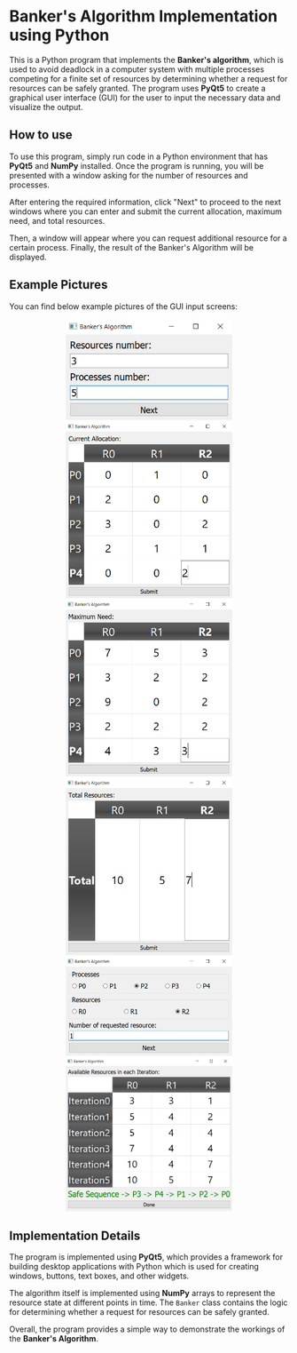 # **Banker's Algorithm Implementation using Python**

This is a Python program that implements the **Banker's algorithm**, which is used to avoid deadlock in a computer system with multiple processes competing for a finite set of resources by determining whether a request for resources can be safely granted. The program uses **PyQt5** to create a graphical user interface (GUI) for the user to input the necessary data and visualize the output.

## **How to use**

To use this program, simply run code in a Python environment that has **PyQt5** and **NumPy** installed. Once the program is running, you will be presented with a window asking for the number of resources and processes.

After entering the required information, click "Next" to proceed to the next windows where you can enter and submit the current allocation, maximum need, and total resources.

Then, a window will appear where you can request additional resource for a certain process. Finally, the result of the Banker's Algorithm will be displayed.

## **Example Pictures**

You can find below example pictures of the GUI input screens:

<div style="text-align:center;">
  <img src="Example/Example1-1.png" width="300">
</div>
<div style="text-align:center;">
  <img src="Example/Example1-2.png" width="300">
</div>
<div style="text-align:center;">
  <img src="Example/Example1-3.png" width="300">
</div>
<div style="text-align:center;">
  <img src="Example/Example1-4.png" width="300">
</div>
<div style="text-align:center;">
  <img src="Example/Example1-5.png" width="300">
</div>
<div style="text-align:center;">
  <img src="Example/Example1-6.png" width="300">
</div>

## **Implementation Details**

The program is implemented using **PyQt5**, which provides a framework for building desktop applications with Python which is used for creating windows, buttons, text boxes, and other widgets.

The algorithm itself is implemented using **NumPy** arrays to represent the resource state at different points in time. The `Banker` class contains the logic for determining whether a request for resources can be safely granted.

Overall, the program provides a simple way to demonstrate the workings of the **Banker's Algorithm**.
